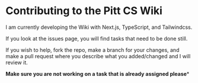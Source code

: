 # Contributing to the Pitt CS Wiki

I am currently developing the Wiki with Next.js, TypeScript, and Tailwindcss.  
  
If you look at the issues page, you will find tasks that need to be done still.  

If you wish to help, fork the repo, make a branch for your changes, and make a pull request where you describe what you added/changed and I will review it. 

**Make sure you are not working on a task that is already assigned please***